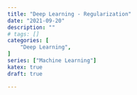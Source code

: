 ```yaml
---
title: "Deep Learning - Regularization"
date: "2021-09-20"
description: ""
# tags: []
categories: [
    "Deep Learning",
]
series: ["Machine Learning"]
katex: true
draft: true

---
```


